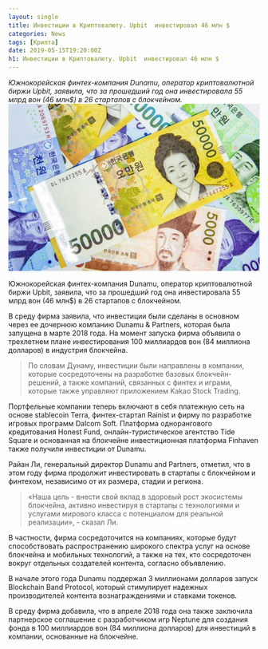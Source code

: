 ```yaml
---
layout: single
title: Инвестиции в Криптовалюту. Upbit  инвестировал 46 млн $
categories: News
tags: [Крипта]
date: 2019-05-15T19:20:00Z
h1: Инвестиции в Криптовалюту. Upbit  инвестировал 46 млн $
---
```

*Южнокорейская финтех-компания Dunamu, оператор криптовалютной биржи Upbit, заявила, что за прошедший год она инвестировала 55 млрд вон (46 млн$) в 26 стартапов с блокчейном.*
![btc рост](/assets/images/news/S-Korean-won.jpg)


Южнокорейская финтех-компания Dunamu, оператор криптовалютной биржи Upbit, заявила, что за прошедший год она инвестировала 55 млрд вон (46 млн$) в 26 стартапов с блокчейном.

В среду фирма заявила, что инвестиции были сделаны в основном через ее дочернюю компанию Dunamu & Partners, которая была запущена в марте 2018 года. На момент запуска фирма объявила о трехлетнем плане инвестирования 100 миллиардов вон (84 миллиона долларов) в индустрия блокчейна.

> По словам Дунаму, инвестиции были направлены в компании, которые сосредоточены на разработке базовых блокчейн-решений, а также компаний, связанных с финтех и играми, которые также управляют приложением Kakao Stock Trading.

Портфельные компании теперь включают в себя платежную сеть на основе stablecoin Terra, финтех-стартап Rainist и фирму по разработке игровых программ Dalcom Soft. Платформа однорангового кредитования Honest Fund, онлайн-туристическое агентство Tide Square и основанная на блокчейне инвестиционная платформа Finhaven также получили инвестиции от Dunamu.

Райан Ли, генеральный директор Dunamu and Partners, отметил, что в этом году фирма продолжит инвестировать в стартапы с блокчейном и финтехом, независимо от их размера, стадии и региона.

> «Наша цель - внести свой вклад в здоровый рост экосистемы блокчейна, активно инвестируя в стартапы с технологиями и услугами мирового класса с потенциалом для реальной реализации», - сказал Ли.

В частности, фирма сосредоточится на компаниях, которые будут способствовать распространению широкого спектра услуг на основе блокчейна и мобильных технологий, а также на тех, кто сосредоточен вокруг отдельных создателей контента, согласно объявлению.

В начале этого года Dunamu поддержал  3 миллионами долларов запуск Blockchain Band Protocol, который стимулирует надежных производителей контента вознаграждениями и ставками токенов.

В среду фирма добавила, что в апреле 2018 года она также заключила партнерское соглашение с разработчиком игр Neptune для создания фонда в 100 миллиардов вон (84 миллиона долларов) для инвестиций в компании, основанные на блокчейне.
